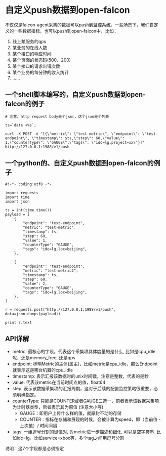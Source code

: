 <!-- toc -->

# 自定义push数据到open-falcon

不仅仅是falcon-agent采集的数据可以push到监控系统，一些场景下，我们自定义的一些数据指标，也可以push到open-falcon中，比如：

1. 线上某服务的qps
2. 某业务的在线人数
3. 某个接⼝的响应时间
4. 某个⻚面的状态码(500、200)
5. 某个接⼝的请求出错次数
6. 某个业务的每分钟的收⼊统计
7. ......

## 一个shell脚本编写的，自定义push数据到open-falcon的例子

```
# 注意，http request body是个json，这个json是个列表

ts=`date +%s`;

curl -X POST -d "[{\"metric\": \"test-metric\", \"endpoint\": \"test-endpoint\", \"timestamp\": $ts,\"step\": 60,\"value\": 1,\"counterType\": \"GAUGE\",\"tags\": \"idc=lg,project=xx\"}]" http://127.0.0.1:1988/v1/push

```

## 一个python的、自定义push数据到open-falcon的例子

```
#!-*- coding:utf8 -*-

import requests
import time
import json

ts = int(time.time())
payload = [
    {
        "endpoint": "test-endpoint",
        "metric": "test-metric",
        "timestamp": ts,
        "step": 60,
        "value": 1,
        "counterType": "GAUGE",
        "tags": "idc=lg,loc=beijing",
    },

    {
        "endpoint": "test-endpoint",
        "metric": "test-metric2",
        "timestamp": ts,
        "step": 60,
        "value": 2,
        "counterType": "GAUGE",
        "tags": "idc=lg,loc=beijing",
    },
]

r = requests.post("http://127.0.0.1:1988/v1/push", data=json.dumps(payload))

print r.text
```

## API详解

- metric: 最核心的字段，代表这个采集项具体度量的是什么, 比如是cpu_idle呢，还是memory_free, 还是qps
- endpoint: 标明Metric的主体(属主)，比如metric是cpu_idle，那么Endpoint就表示这是哪台机器的cpu_idle
- timestamp: 表示汇报该数据时的unix时间戳，注意是整数，代表的是秒
- value: 代表该metric在当前时间点的值，float64
- step: 表示该数据采集项的汇报周期，这对于后续的配置监控策略很重要，必须明确指定。
- counterType: 只能是COUNTER或者GAUGE二选一，前者表示该数据采集项为计时器类型，后者表示其为原值 (注意大小写)
    - GAUGE：即用户上传什么样的值，就原封不动的存储
    - COUNTER：指标在存储和展现的时候，会被计算为speed，即（当前值 - 上次值）/ 时间间隔
- tags: 一组逗号分割的键值对, 对metric进一步描述和细化, 可以是空字符串. 比如idc=lg，比如service=xbox等，多个tag之间用逗号分割

说明：这7个字段都是必须指定
